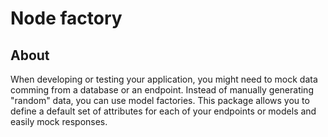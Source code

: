 # Node factory

## About

When developing or testing your application, you might need to mock data comming from a database or an endpoint. Instead of manually generating "random" data, you can use model factories. This package allows you to define a default set of attributes for each of your endpoints or models and easily mock responses.
